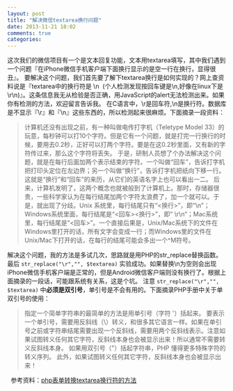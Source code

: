 ```yaml
---
layout: post
title: "解决微信textarea换行问题"
date: 2013-11-21 18:02
comments: true
categories: 
---
```


这次我们的微信项目有一个是文本回复功能，文本用textarea填写，其中我们遇到一个问题『在iPhone微信手机客户端下面换行显示的是空一行在换行，显得很丑』。 要解决这个问题，我们首先要了解下textarea换行是如何实现的？网上查资料说是『textarea中的换行符是 \n  (个人检测发现按回车键是\n,好像在linux下是\r\n)』。这条信息我无从检验是否正确，用JavaScript的alert无法检测出来。如果你有检测的方法，欢迎留言告诉我。 在C语言中，\r是回车符,\n是换行符。数据库是不显示『\r』和『\n』这些东西的，所以检测起来很麻烦。下面摘录一段资料： 

> 计算机还没有出现之前，有一种叫做电传打字机（Teletype Model 33）的玩意，每秒钟可以打10个字符。但是它有一个问题，就是打完一行换行的时候，要用去0.2秒，正好可以打两个字符。要是在这0.2秒里面，又有新的字符传过来，那么这个字符将丢失。 于是，研制人员想了个办法解决这个问题，就是在每行后面加两个表示结束的字符。一个叫做“回车”，告诉打字机把打印头定位在左边界；另一个叫做“换行”，告诉打字机把纸向下移一行。 这就是“换行”和“回车”的来历，从它们的英语名字上也可以看出一二。 后来，计算机发明了，这两个概念也就被般到了计算机上。那时，存储器很贵，一些科学家认为在每行结尾加两个字符太浪费了，加一个就可以。于是，就出现了分歧。Unix 系统里，每行结尾只有“<换行>”，即“\n”；Windows系统里面，每行结尾是“<回车><换行>”，即“ \r\n”；Mac系统里，每行结尾是“<回车>”。一个直接后果是，Unix/Mac系统下的文件在Windows里打开的话，所有文字会变成一行；而Windows里的文件在Unix/Mac下打开的话，在每行的结尾可能会多出一个^M符号。

解决这个问题，我的方法是多试几次，思路就是用PHP的str_replace替换函数。最后 `str_replace("\r","", $textarea)` 实验成功。如果替换\n为空则会出现iPhone微信手机客户端是正常的，但是Android微信客户端则没有换行了。根据上面摘录的一段话，可能跟系统有关系，这是个坑。 注意 `str_replace("\r","", $textarea)` 中**必须是双引号**，单引号是不会有用的。下面摘录PHP手册中关于单双引号的使用： 

> 指定一个简单字符串的最简单的方法是用单引号（字符 '）括起来。 要表示一个单引号，需要用反斜线（\）转义，和很多其它语言一样。如果在单引号之前或字符串结尾需要出现一个反斜线，需要用两个反斜线表示。注意如果试图转义任何其它字符，反斜线本身也会被显示出来！所以通常不需要转义反斜线本身。 如果用双引号（"）括起字符串，PHP 懂得更多特殊字符的转义序列。 此外，如果试图转义任何其它字符，反斜线本身也会被显示出来！

  参考资料：[php表单转换textarea换行符的方法](http://www.guixiaogui.com/2013/06/24/php%E8%A1%A8%E5%8D%95%E8%BD%AC%E6%8D%A2textarea%E6%8D%A2%E8%A1%8C%E7%AC%A6%E7%9A%84%E6%96%B9%E6%B3%95.html)